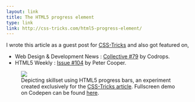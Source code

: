 ```yaml
---
layout: link
title: The HTML5 progress element
type: link
link: http://css-tricks.com/html5-progress-element/
---
```


I wrote this article as a guest post for [CSS-Tricks](http://css-tricks.com/) and also got featured on,

- Web Design & Development News : [Collective #79](http://tympanus.net/codrops/collective/collective-79/) by Codrops.
- HTML5 Weekly : [Issue #104](http://html5weekly.com/issues/104) by Peter Cooper.

<figure>
    <img src="http://res.cloudinary.com/dw9fem4ki/image/upload/v1391875665/Skillset_Progress_Bars_j6gvb3.png">
    <figcaption>Depicting skillset using HTML5 progress bars, an experiment created exclusively for the <a href="http://css-tricks.com/html5-progress-element/">CSS-Tricks article</a>. Fullscreen demo on Codepen can be found <a href="http://codepen.io/pankajparashar/full/qDKGo">here</a>.</figcaption>
</figure>